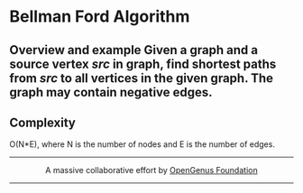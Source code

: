 # Bellman Ford Algorithm

## Overview and example Given a graph and a source vertex *src* in graph, find shortest paths from *src* to all vertices in the given graph. The graph may contain negative edges.

## Complexity

O(N*E), where N is the number of nodes and E is the number of edges.

---

<p align="center">
	A massive collaborative effort by <a href="https://github.com/OpenGenus/cosmos">OpenGenus Foundation</a> 
</p>

---
